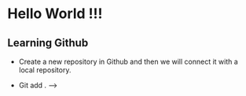 # Hello World !!!

## Learning Github

- Create a new repository in Github and then we will connect it with a local repository.

- Git add . -->